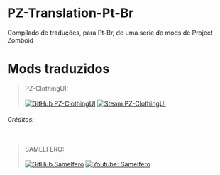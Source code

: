 # PZ-Translation-Pt-Br
Compilado de traduções, para Pt-Br, de uma serie de mods de Project Zomboid

# Mods traduzidos
>PZ-ClothingUI:<br />	
[![GitHub PZ-ClothingUI](https://img.shields.io/badge/-GitHub-gray)](https://github.com/rempAut/PZ-ClothingUI)
[![Steam PZ-ClothingUI](https://img.shields.io/badge/-Steam-black)](https://steamcommunity.com/sharedfiles/filedetails/?id=2695471997)



###### Créditos:<br /><br />
>SAMELFERO:<br />	
[![GitHub Samelfero](https://img.shields.io/badge/GitHub-100000?style=for-the-badge&logo=github&logoColor=white)](https://github.com/ooicram)
[![Youtube: Samelfero](https://img.shields.io/badge/YouTube-FF0000?style=for-the-badge&logo=youtube&logoColor=white)](https://youtube.com)
